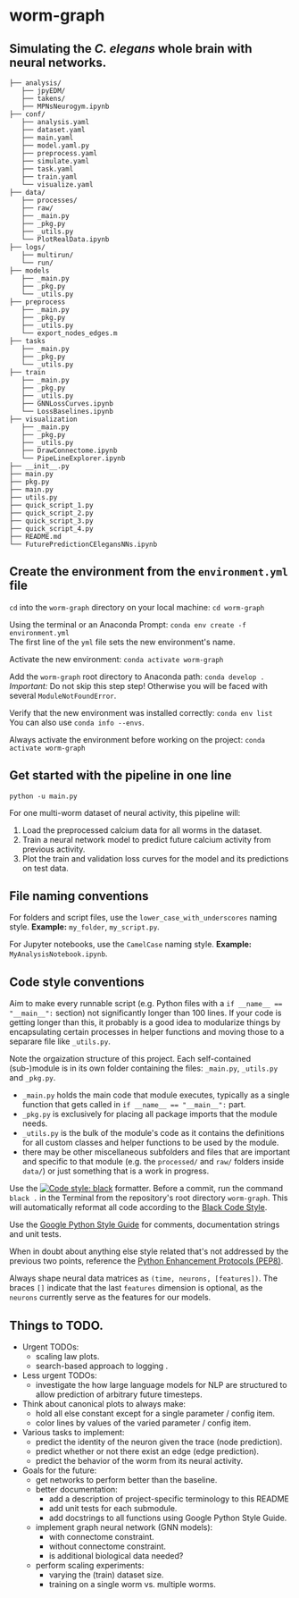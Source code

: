 # worm-graph
## Simulating the _C. elegans_ whole brain with neural networks.

```
├── analysis/
   ├── jpyEDM/
   ├── takens/
   ├── MPNsNeurogym.ipynb
├── conf/
   ├── analysis.yaml
   ├── dataset.yaml
   ├── main.yaml
   ├── model.yaml.py
   ├── preprocess.yaml
   ├── simulate.yaml
   ├── task.yaml
   ├── train.yaml
   └── visualize.yaml
├── data/
   ├── processes/
   ├── raw/
   ├── _main.py
   ├── _pkg.py
   ├── _utils.py
   └── PlotRealData.ipynb
├── logs/
   ├── multirun/
   └── run/
├── models
   ├── _main.py
   ├── _pkg.py
   └── _utils.py
├── preprocess
   ├── _main.py
   ├── _pkg.py
   ├── _utils.py
   └── export_nodes_edges.m
├── tasks
   ├── _main.py
   ├── _pkg.py
   └── _utils.py
├── train
   ├── _main.py
   ├── _pkg.py
   ├── _utils.py
   ├── GNNLossCurves.ipynb
   └── LossBaselines.ipynb
├── visualization
   ├── _main.py
   ├── _pkg.py
   ├── _utils.py
   ├── DrawConnectome.ipynb
   └── PipeLineExplorer.ipynb
├── __init__.py
├── main.py
├── pkg.py
├── main.py
├── utils.py
├── quick_script_1.py
├── quick_script_2.py
├── quick_script_3.py
├── quick_script_4.py
├── README.md
└── FuturePredictionCElegansNNs.ipynb
 ```
 
## Create the environment from the `environment.yml` file

`cd` into the `worm-graph` directory on your local machine: `cd worm-graph`

Using the terminal or an Anaconda Prompt: `conda env create -f environment.yml`
   <br>The first line of the `yml` file sets the new environment's name.

Activate the new environment: `conda activate worm-graph`

Add the `worm-graph` root directory to Anaconda path: `conda develop .`
   <br>*Important:* Do not skip this step step! Otherwise you will be faced with several `ModuleNotFoundError`.

Verify that the new environment was installed correctly: `conda env list`
   <br>You can also use `conda info --envs`.
 
Always activate the environment before working on the project: `conda activate worm-graph`

## Get started with the pipeline in one line

`python -u main.py`

For one multi-worm dataset of neural activity, this pipeline will:
1. Load the preprocessed calcium data for all worms in the dataset.
2. Train a neural network model to predict future calcium activity from previous activity.
3. Plot the train and validation loss curves for the model and its predictions on test data.

## File naming conventions

For folders and script files, use the `lower_case_with_underscores` naming style.
**Example:** `my_folder`, `my_script.py`.

For Jupyter notebooks, use the `CamelCase` naming style.
**Example:** `MyAnalysisNotebook.ipynb`.

## Code style conventions

Aim to make every runnable script (e.g. Python files with a `if __name__ == "__main__":` section) not significantly longer than 100 lines. If your code is getting longer than this, it probably is a good idea to modularize things by encapsulating certain processes in helper functions and moving those to a separare file like `_utils.py`. 

Note the orgaization structure of this project. Each self-contained (sub-)module is in its own folder containing the files: `_main.py`, `_utils.py` and `_pkg.py`. 
   - `_main.py` holds the main code that module executes, typically as a single function that gets called in `if __name__ == "__main__":` part. 
   - `_pkg.py` is exclusively for placing all package imports that the module needs. 
   - `_utils.py` is the bulk of the module's code as it contains the definitions for all custom classes and helper functions to be used by the module.
   - there may be other miscellaneous subfolders and files that are important and specific to that module (e.g. the `processed/` and `raw/` folders inside `data/`) or just something that is a work in progress.

Use the [![Code style: black](https://img.shields.io/badge/code%20style-black-000000.svg)](https://github.com/psf/black) formatter. Before a commit, run the command `black .` in the Terminal from the repository's root directory `worm-graph`. This will automatically reformat all code according to the [Black Code Style](https://github.com/psf/black). 

Use the [Google Python Style Guide](https://google.github.io/styleguide/pyguide.html) for comments, documentation strings and unit tests.

When in doubt about anything else style related that's not addressed by the previous two points, reference the [Python Enhancement Protocols (PEP8)](https://peps.python.org/pep-0008/).

Always shape neural data matrices as `(time, neurons, [features])`. The braces `[]` indicate that the last `features` dimension is optional, as the `neurons` currently serve as the features for our models. 

## Things to TODO.

- Urgent TODOs: 
   - scaling law plots.
   - search-based approach to logging .
- Less urgent TODOs: 
   - investigate the how large language models for NLP are structured to allow prediction of arbitrary future timesteps.
- Think about canonical plots to always make:
   - hold all else constant except for a single parameter / config item.
   - color lines by values of the varied parameter / config item.
- Various tasks to implement:
   - predict the identity of the neuron given the trace (node prediction).
   - predict whether or not there exist an edge (edge prediction). 
   - predict the behavior of the worm from its neural activity.
- Goals for the future:
   - get networks to perform better than the baseline.
   - better documentation:
      - add a description of project-specific terminology to this README
      - add unit tests for each submodule.
      - add docstrings to all functions using Google Python Style Guide.
   - implement graph neural network (GNN models):
      - with connectome constraint.
      - without connectome constraint.
      - is additional biological data needed?
   - perform scaling experiments:
      - varying the (train) dataset size.
      - training on a single worm vs. multiple worms.